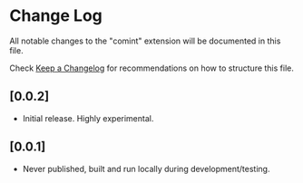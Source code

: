 # Change Log

All notable changes to the "comint" extension will be documented in this file.

Check [Keep a Changelog](http://keepachangelog.com/) for recommendations on how to structure this file.

## [0.0.2]

- Initial release. Highly experimental.

## [0.0.1]

- Never published, built and run locally during development/testing.